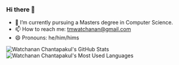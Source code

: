### Hi there 👋

- 🔭 I’m currently pursuing a Masters degree in Computer Science.
- 📫 How to reach me: [tmwatchanan@gmail.com](mailto:tmwatchanan@gmail.com)
- 😄 Pronouns: he/him/hims

![Watchanan Chantapakul's GitHub Stats](https://github-readme-stats.vercel.app/api?username=tmwatchanan&count_private=true)
![Watchanan Chantapakul's Most Used Languages](https://github-readme-stats.vercel.app/api/top-langs/?username=tmwatchanan&theme=default)

<!--
**tmwatchanan/tmwatchanan** is a ✨ _special_ ✨ repository because its `README.md` (this file) appears on your GitHub profile.

Here are some ideas to get you started:

- 🔭 I’m currently working on ...
- 🌱 I’m currently learning ...
- 👯 I’m looking to collaborate on ...
- 🤔 I’m looking for help with ...
- 💬 Ask me about ...
- 📫 How to reach me: ...
- 😄 Pronouns: ...
- ⚡ Fun fact: ...
-->
